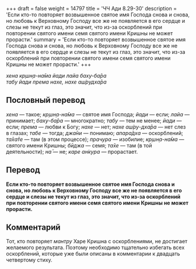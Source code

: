 +++
draft = false
weight = 14797
title = 'ЧЧ Ади 8.29-30'
description = 'Если кто-то повторяет возвышенное святое имя Господа снова и снова, но любовь к Верховному Господу все же не появляется в его сердце и слезы не текут из глаз, это значит, что из-за оскорблений при повторении святого имени семя святого имени Кришны не может прорасти.'
summary = 'Если кто-то повторяет возвышенное святое имя Господа снова и снова, но любовь к Верховному Господу все же не появляется в его сердце и слезы не текут из глаз, это значит, что из-за оскорблений при повторении святого имени семя святого имени Кришны не может прорасти.'
+++

_хена кр̣шн̣а-на̄ма йади лайа баху-ба̄ра  
табу йади према нахе, нахе аш́рудха̄ра_

## Пословный перевод

_хена_ — такое; _кр̣шн̣а_\-_на̄ма_ — святое имя Господа; _йади_ — если; _лайа_ — принимает; _баху_\-_ба̄ра_ — многократно; _табу_ — тем не менее; _йади_ — если; _према_ — любви к Богу; _нахе_ — нет; _нахе_ _аш́ру_\-_дха̄ра_ — нет слез в глазах; _табе_ — тогда; _джа̄ни_ — понимаю; _апара̄дха_ — оскорблений; _та̄ха̄те_ — там (в этом процессе); _прачура_ — изобилие; _кр̣шн̣а_\-_на̄ма_ — святого имени Кришны; _бӣджа_ — семя; _та̄хе_ — там (в той деятельности); _на̄_ — не; _каре_ _ан̇кура_ — прорастает.

## Перевод

**Если кто-то повторяет возвышенное святое имя Господа снова и снова, но любовь к Верховному Господу все же не появляется в его сердце и слезы не текут из глаз, это значит, что из-за оскорблений при повторении святого имени семя святого имени Кришны не может прорасти.**

## Комментарий

Тот, кто повторяет _мантру_ Харе Кришна с оскорблениями, не достигает желаемого результата. Поэтому необходимо тщательно избегать всех оскорблений, которые уже были описаны в комментарии к двадцать четвертому стиху.
